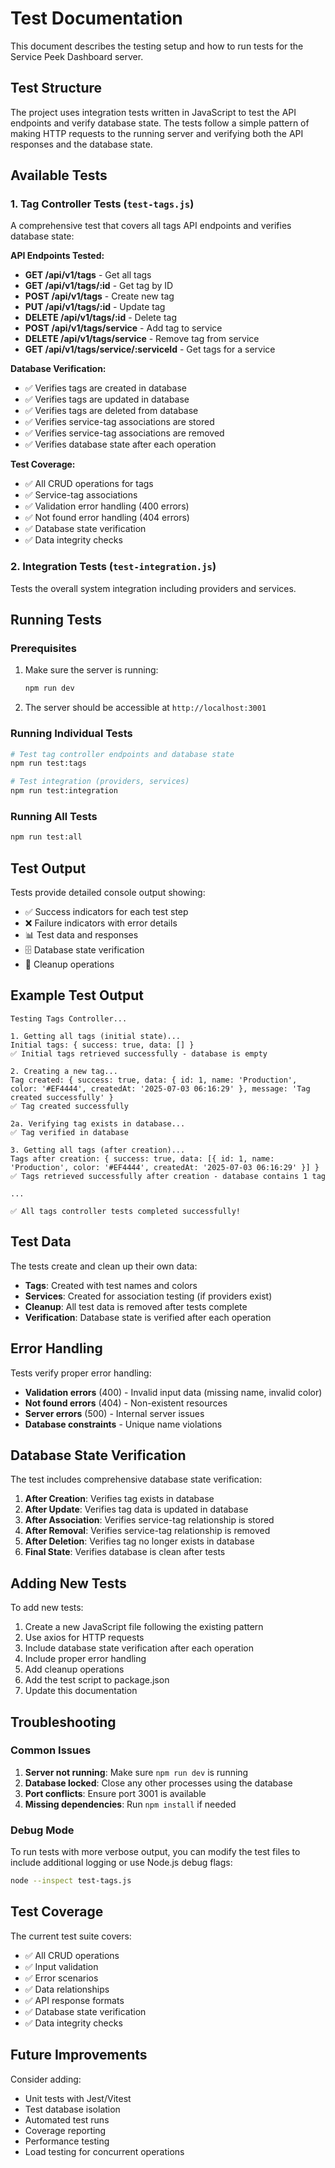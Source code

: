 # Test Documentation

This document describes the testing setup and how to run tests for the Service Peek Dashboard server.

## Test Structure

The project uses integration tests written in JavaScript to test the API endpoints and verify database state. The tests follow a simple pattern of making HTTP requests to the running server and verifying both the API responses and the database state.

## Available Tests

### 1. Tag Controller Tests (`test-tags.js`)

A comprehensive test that covers all tags API endpoints and verifies database state:

**API Endpoints Tested:**
- **GET /api/v1/tags** - Get all tags
- **GET /api/v1/tags/:id** - Get tag by ID
- **POST /api/v1/tags** - Create new tag
- **PUT /api/v1/tags/:id** - Update tag
- **DELETE /api/v1/tags/:id** - Delete tag
- **POST /api/v1/tags/service** - Add tag to service
- **DELETE /api/v1/tags/service** - Remove tag from service
- **GET /api/v1/tags/service/:serviceId** - Get tags for a service

**Database Verification:**
- ✅ Verifies tags are created in database
- ✅ Verifies tags are updated in database
- ✅ Verifies tags are deleted from database
- ✅ Verifies service-tag associations are stored
- ✅ Verifies service-tag associations are removed
- ✅ Verifies database state after each operation

**Test Coverage:**
- ✅ All CRUD operations for tags
- ✅ Service-tag associations
- ✅ Validation error handling (400 errors)
- ✅ Not found error handling (404 errors)
- ✅ Database state verification
- ✅ Data integrity checks

### 2. Integration Tests (`test-integration.js`)

Tests the overall system integration including providers and services.

## Running Tests

### Prerequisites

1. Make sure the server is running:
   ```bash
   npm run dev
   ```

2. The server should be accessible at `http://localhost:3001`

### Running Individual Tests

```bash
# Test tag controller endpoints and database state
npm run test:tags

# Test integration (providers, services)
npm run test:integration
```

### Running All Tests

```bash
npm run test:all
```

## Test Output

Tests provide detailed console output showing:

- ✅ Success indicators for each test step
- ❌ Failure indicators with error details
- 📊 Test data and responses
- 🗄️ Database state verification
- 🧹 Cleanup operations

## Example Test Output

```
Testing Tags Controller...

1. Getting all tags (initial state)...
Initial tags: { success: true, data: [] }
✅ Initial tags retrieved successfully - database is empty

2. Creating a new tag...
Tag created: { success: true, data: { id: 1, name: 'Production', color: '#EF4444', createdAt: '2025-07-03 06:16:29' }, message: 'Tag created successfully' }
✅ Tag created successfully

2a. Verifying tag exists in database...
✅ Tag verified in database

3. Getting all tags (after creation)...
Tags after creation: { success: true, data: [{ id: 1, name: 'Production', color: '#EF4444', createdAt: '2025-07-03 06:16:29' }] }
✅ Tags retrieved successfully after creation - database contains 1 tag

...

✅ All tags controller tests completed successfully!
```

## Test Data

The tests create and clean up their own data:

- **Tags**: Created with test names and colors
- **Services**: Created for association testing (if providers exist)
- **Cleanup**: All test data is removed after tests complete
- **Verification**: Database state is verified after each operation

## Error Handling

Tests verify proper error handling:

- **Validation errors** (400) - Invalid input data (missing name, invalid color)
- **Not found errors** (404) - Non-existent resources
- **Server errors** (500) - Internal server issues
- **Database constraints** - Unique name violations

## Database State Verification

The test includes comprehensive database state verification:

1. **After Creation**: Verifies tag exists in database
2. **After Update**: Verifies tag data is updated in database
3. **After Association**: Verifies service-tag relationship is stored
4. **After Removal**: Verifies service-tag relationship is removed
5. **After Deletion**: Verifies tag no longer exists in database
6. **Final State**: Verifies database is clean after tests

## Adding New Tests

To add new tests:

1. Create a new JavaScript file following the existing pattern
2. Use axios for HTTP requests
3. Include database state verification after each operation
4. Include proper error handling
5. Add cleanup operations
6. Add the test script to package.json
7. Update this documentation

## Troubleshooting

### Common Issues

1. **Server not running**: Make sure `npm run dev` is running
2. **Database locked**: Close any other processes using the database
3. **Port conflicts**: Ensure port 3001 is available
4. **Missing dependencies**: Run `npm install` if needed

### Debug Mode

To run tests with more verbose output, you can modify the test files to include additional logging or use Node.js debug flags:

```bash
node --inspect test-tags.js
```

## Test Coverage

The current test suite covers:

- ✅ All CRUD operations
- ✅ Input validation
- ✅ Error scenarios
- ✅ Data relationships
- ✅ API response formats
- ✅ Database state verification
- ✅ Data integrity checks

## Future Improvements

Consider adding:

- Unit tests with Jest/Vitest
- Test database isolation
- Automated test runs
- Coverage reporting
- Performance testing
- Load testing for concurrent operations 